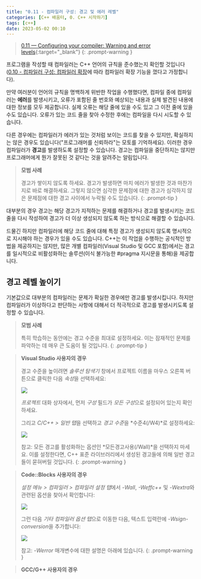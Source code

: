 ```yaml
---
title: "0.11 - 컴파일러 구성: 경고 및 에러 레벨"
categories: [C++ 배움터, 0. C++ 시작하기]
tags: [c++]
date: 2023-05-02 00:10
---
```


> [0.11 — Configuring your compiler: Warning and error levels](https://www.learncpp.com/cpp-tutorial/configuring-your-compiler-warning-and-error-levels/){:target="_blank"}
{: .prompt-warning }


프로그램을 작성할 때 컴파일러는 C++ 언어의 규칙을 준수했는지 확인할 것입니다([0.10 - 컴파일러 구성: 컴파일러 확장](2023-05-01-0.10-configuring-your-compiler-compiler-extensions.md)에 따라 컴파일러 확장 기능을 껐다고 가정합니다).

만약 여러분이 언어의 규칙을 명백하게 위반한 작업을 수행했다면, 컴파일 중에 컴파일러는 **에러**를 발생시키고, 오류가 포함된 줄 번호와 예상되는 내용과 실제 발견된 내용에 대한 정보를 모두 제공합니다. 실제 오류는 해당 줄에 있을 수도 있고 그 이전 줄에 있을 수도 있습니다. 오류가 있는 코드 줄을 찾아 수정한 후에는 컴파일을 다시 시도할 수 있습니다.

다른 경우에는 컴파일러가 에러가 있는 것처럼 보이는 코드를 찾을 수 있지만, 확실하지는 않은 경우도 있습니다("프로그래머를 신뢰하라"는 모토를 기억하세요). 이러한 경우 컴파일러가 **경고**를 발생하도록 설정할 수 있습니다. 경고는 컴파일을 중단하지는 않지만 프로그래머에게 뭔가 잘못된 것 같다는 것을 알려주는 알림입니다.

> **모범 사례**
>
> 경고가 쌓이지 않도록 하세요. 경고가 발생하면 마치 에러가 발생한 것과 마찬가지로 바로 해결하세요. 그렇지 않으면 심각한 문제점에 대한 경고가 심각하지 않은 문제점에 대한 경고 사이에서 누락될 수도 있습니다.
{: .prompt-tip }

대부분의 경우 경고는 해당 경고가 지적하는 문제를 해결하거나 경고를 발생시키는 코드 줄을 다시 작성하여 경고가 더 이상 생성되지 않도록 하는 방식으로 해결할 수 있습니다.

드물긴 하지만 컴파일러에 해당 코드 줄에 대해 특정 경고가 생성되지 않도록 명시적으로 지시해야 하는 경우가 있을 수도 있습니다. C++는 이 작업을 수행하는 공식적인 방법을 제공하지는 않지만, 많은 개별 컴파일러(Visual Studio 및 GCC 포함)에서는 경고를 일시적으로 비활성화하는 솔루션(이식 불가능한 #pragma 지시문을 통해)을 제공합니다.

## **경고 레벨 높이기**

기본값으로 대부분의 컴파일러는 문제가 확실한 경우에만 경고를 발생시킵니다. 하지만 컴파일러가 이상하다고 판단하는 사항에 대해서 더 적극적으로 경고를 발생시키도록 설정할 수 있습니다.

> **모범 사례**
>
> 특히 학습하는 동안에는 경고 수준을 최대로 설정하세요. 이는 잠재적인 문제를 파악하는 데 매우 큰 도움이 될 것입니다.
{: .prompt-tip }

> **Visual Studio 사용자의 경우**
>
> 경고 수준을 높이려면 _솔루션 탐색기_ 창에서 프로젝트 이름을 마우스 오른쪽 버튼으로 클릭한 다음 *속성*을 선택하세요:
>
> <img src="https://www.learncpp.com/images/CppTutorial/Chapter0/VS-SolutionExplorerProperties-min.png?ezimgfmt=rs:407x556/rscb2/ng:webp/ngcb2">
>
> _프로젝트_ 대화 상자에서, 먼저 _구성_ 필드가 *모든 구성*으로 설정되어 있는지 확인하세요.
>
> 그리고 *C/C++ > 일반 탭*을 선택하고 *경고 수준*을 *수준4(/W4)*로 설정하세요:
>
> <img src="https://www.learncpp.com/images/CppTutorial/Chapter0/VS-EnableAllWarnings-min.png?ezimgfmt=rs:407x277/rscb2/ng:webp/ngcb2">
>
> 참고: 모든 경고를 활성화하는 옵션인 *모든경고사용(/Wall)*을 선택하지 마세요. 이를 설정한다면, C++ 표준 라이브러리에서 생성된 경고들에 의해 일반 경고들이 묻혀버릴 것입니다.
{: .prompt-warning }

> **Code::Blocks 사용자의 경우**
>
> *설정 메뉴 > 컴파일러 > 컴파일러 설정 탭*에서 _-Wall_, _-Weffc++_ 및 *-Wextra*와 관련된 옵션을 찾아서 확인합니다:
>
> <img src="https://www.learncpp.com/images/CppTutorial/Chapter0/CB-EnableAllWarnings-min.png?ezimgfmt=rs:407x295/rscb2/ng:webp/ngcb2">
>
> 그런 다음 *기타 컴파일러 옵션 탭*으로 이동한 다음, 텍스트 입력란에 *-Wsign-conversion*을 추가합니다:
>
> <img src="https://www.learncpp.com/images/CppTutorial/Chapter0/CB-OtherCompilerFlags-min.png?ezimgfmt=rs:407x311/rscb2/ng:webp/ngcb2">
>
> 참고: _-Werror_ 매개변수에 대한 설명은 아래에 있습니다.
{: .prompt-warning }

> **GCC/G++ 사용자의 경우**
>
> 

